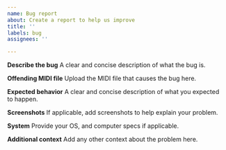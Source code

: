 ```yaml
---
name: Bug report
about: Create a report to help us improve
title: ''
labels: bug
assignees: ''

---
```


**Describe the bug**
A clear and concise description of what the bug is.

**Offending MIDI file**
Upload the MIDI file that causes the bug here.

**Expected behavior**
A clear and concise description of what you expected to happen.

**Screenshots**
If applicable, add screenshots to help explain your problem.

**System**
Provide your OS, and computer specs if applicable.

**Additional context**
Add any other context about the problem here.

